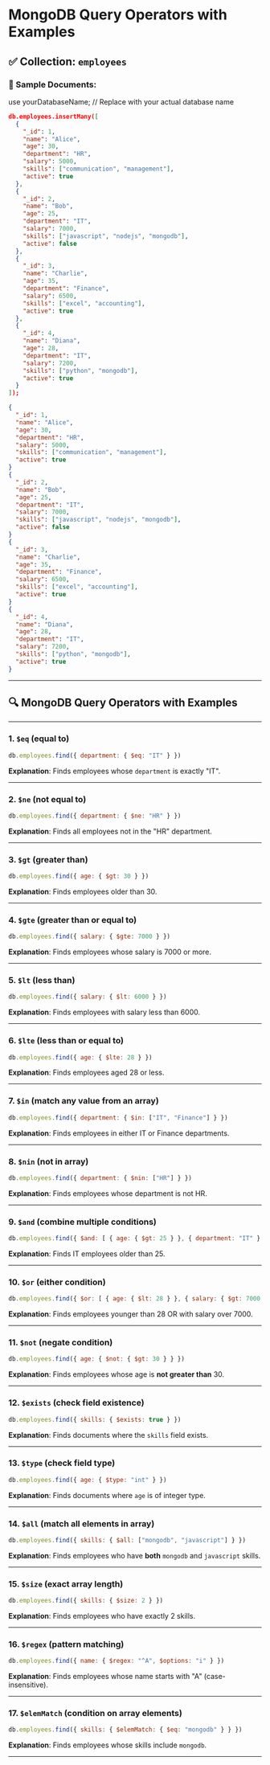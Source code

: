 
# MongoDB Query Operators with Examples

## ✅ Collection: `employees`

### 📄 Sample Documents:
use yourDatabaseName; // Replace with your actual database name
```json
db.employees.insertMany([
  {
    "_id": 1,
    "name": "Alice",
    "age": 30,
    "department": "HR",
    "salary": 5000,
    "skills": ["communication", "management"],
    "active": true
  },
  {
    "_id": 2,
    "name": "Bob",
    "age": 25,
    "department": "IT",
    "salary": 7000,
    "skills": ["javascript", "nodejs", "mongodb"],
    "active": false
  },
  {
    "_id": 3,
    "name": "Charlie",
    "age": 35,
    "department": "Finance",
    "salary": 6500,
    "skills": ["excel", "accounting"],
    "active": true
  },
  {
    "_id": 4,
    "name": "Diana",
    "age": 28,
    "department": "IT",
    "salary": 7200,
    "skills": ["python", "mongodb"],
    "active": true
  }
]);
```

```json
{
  "_id": 1,
  "name": "Alice",
  "age": 30,
  "department": "HR",
  "salary": 5000,
  "skills": ["communication", "management"],
  "active": true
}
{
  "_id": 2,
  "name": "Bob",
  "age": 25,
  "department": "IT",
  "salary": 7000,
  "skills": ["javascript", "nodejs", "mongodb"],
  "active": false
}
{
  "_id": 3,
  "name": "Charlie",
  "age": 35,
  "department": "Finance",
  "salary": 6500,
  "skills": ["excel", "accounting"],
  "active": true
}
{
  "_id": 4,
  "name": "Diana",
  "age": 28,
  "department": "IT",
  "salary": 7200,
  "skills": ["python", "mongodb"],
  "active": true
}
```

---

## 🔍 MongoDB Query Operators with Examples

---

### 1. `$eq` (equal to)
```js
db.employees.find({ department: { $eq: "IT" } })
```
**Explanation**: Finds employees whose `department` is exactly "IT".

---

### 2. `$ne` (not equal to)
```js
db.employees.find({ department: { $ne: "HR" } })
```
**Explanation**: Finds all employees not in the "HR" department.

---

### 3. `$gt` (greater than)
```js
db.employees.find({ age: { $gt: 30 } })
```
**Explanation**: Finds employees older than 30.

---

### 4. `$gte` (greater than or equal to)
```js
db.employees.find({ salary: { $gte: 7000 } })
```
**Explanation**: Finds employees whose salary is 7000 or more.

---

### 5. `$lt` (less than)
```js
db.employees.find({ salary: { $lt: 6000 } })
```
**Explanation**: Finds employees with salary less than 6000.

---

### 6. `$lte` (less than or equal to)
```js
db.employees.find({ age: { $lte: 28 } })
```
**Explanation**: Finds employees aged 28 or less.

---

### 7. `$in` (match any value from an array)
```js
db.employees.find({ department: { $in: ["IT", "Finance"] } })
```
**Explanation**: Finds employees in either IT or Finance departments.

---

### 8. `$nin` (not in array)
```js
db.employees.find({ department: { $nin: ["HR"] } })
```
**Explanation**: Finds employees whose department is not HR.

---

### 9. `$and` (combine multiple conditions)
```js
db.employees.find({ $and: [ { age: { $gt: 25 } }, { department: "IT" } ] })
```
**Explanation**: Finds IT employees older than 25.

---

### 10. `$or` (either condition)
```js
db.employees.find({ $or: [ { age: { $lt: 28 } }, { salary: { $gt: 7000 } } ] })
```
**Explanation**: Finds employees younger than 28 OR with salary over 7000.

---

### 11. `$not` (negate condition)
```js
db.employees.find({ age: { $not: { $gt: 30 } } })
```
**Explanation**: Finds employees whose age is **not greater than** 30.

---

### 12. `$exists` (check field existence)
```js
db.employees.find({ skills: { $exists: true } })
```
**Explanation**: Finds documents where the `skills` field exists.

---

### 13. `$type` (check field type)
```js
db.employees.find({ age: { $type: "int" } })
```
**Explanation**: Finds documents where `age` is of integer type.

---

### 14. `$all` (match all elements in array)
```js
db.employees.find({ skills: { $all: ["mongodb", "javascript"] } })
```
**Explanation**: Finds employees who have **both** `mongodb` and `javascript` skills.

---

### 15. `$size` (exact array length)
```js
db.employees.find({ skills: { $size: 2 } })
```
**Explanation**: Finds employees who have exactly 2 skills.

---

### 16. `$regex` (pattern matching)
```js
db.employees.find({ name: { $regex: "^A", $options: "i" } })
```
**Explanation**: Finds employees whose name starts with "A" (case-insensitive).

---

### 17. `$elemMatch` (condition on array elements)
```js
db.employees.find({ skills: { $elemMatch: { $eq: "mongodb" } } })
```
**Explanation**: Finds employees whose skills include `mongodb`.

---
